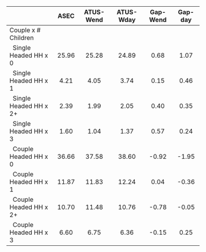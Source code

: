 
|                      |         ASEC |    ATUS-Wend |    ATUS-Wday |     Gap-Wend |      Gap-day |
| -------------------- | :----------: | :----------: | :----------: | :----------: | :----------: |
| Couple x # Children  |              |              |              |              |              |
| &nbsp;&nbsp;Single Headed HH x 0 |        25.96 |        25.28 |        24.89 |         0.68 |         1.07 |
| &nbsp;&nbsp;Single Headed HH x 1 |         4.21 |         4.05 |         3.74 |         0.15 |         0.46 |
| &nbsp;&nbsp;Single Headed HH x 2+ |         2.39 |         1.99 |         2.05 |         0.40 |         0.35 |
| &nbsp;&nbsp;Single Headed HH x 3 |         1.60 |         1.04 |         1.37 |         0.57 |         0.24 |
| &nbsp;&nbsp;Couple Headed HH x 0 |        36.66 |        37.58 |        38.60 |        -0.92 |        -1.95 |
| &nbsp;&nbsp;Couple Headed HH x 1 |        11.87 |        11.83 |        12.24 |         0.04 |        -0.36 |
| &nbsp;&nbsp;Couple Headed HH x 2+ |        10.70 |        11.48 |        10.76 |        -0.78 |        -0.05 |
| &nbsp;&nbsp;Couple Headed HH x 3 |         6.60 |         6.75 |         6.36 |        -0.15 |         0.25 |

